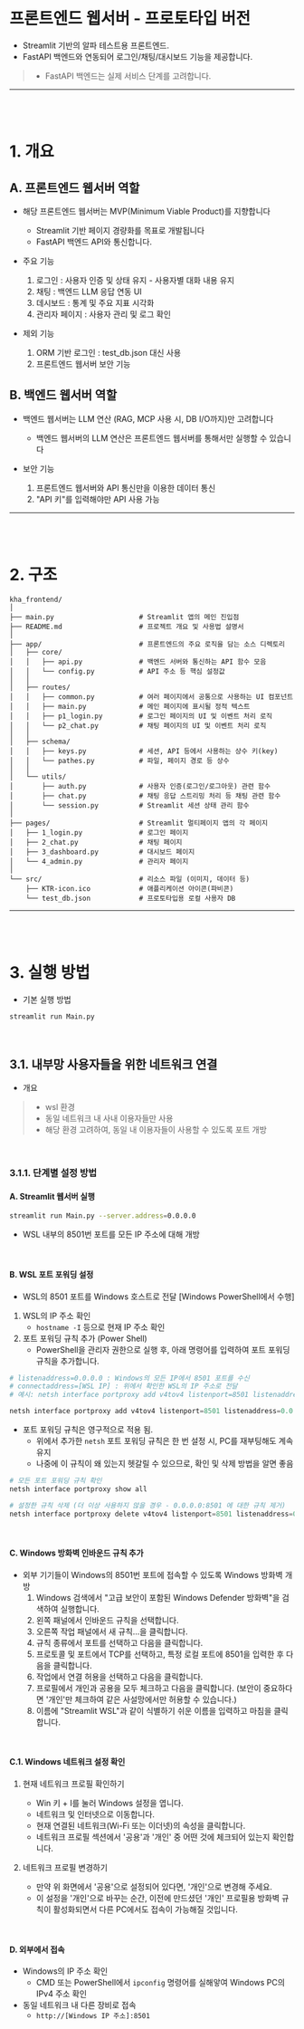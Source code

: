 # 프론트엔드 웹서버 - 프로토타입 버전
* Streamlit 기반의 알파 테스트용 프론트엔드.  
* FastAPI 백엔드와 연동되어 로그인/채팅/대시보드 기능을 제공합니다.
> * FastAPI 백엔드는 실제 서비스 단계를 고려합니다.

---

<br>
<br>

# 1. 개요

## A. 프론트엔드 웹서버 역할
* 해당 프론트엔드 웹서버는 MVP(Minimum Viable Product)를 지향합니다
    * Streamlit 기반 페이지 경량화를 목표로 개발됩니다
    * FastAPI 백엔드 API와 통신합니다.
    
* 주요 기능
    1. 로그인 : 사용자 인증 및 상태 유지 - 사용자별 대화 내용 유지
    2. 채팅 : 백엔드 LLM 응답 연동 UI
    3. 데시보드 : 통계 및 주요 지표 시각화
    4. 관리자 페이지 : 사용자 관리 및 로그 확인

* 제외 기능
    1. ORM 기반 로그인 : test_db.json 대신 사용
    2. 프론트엔드 웹서버 보안 기능

## B. 백엔드 웹서버 역할
* 백엔드 웹서버는 LLM 연산 (RAG, MCP 사용 시, DB I/O까지)만 고려합니다
    * 백엔드 웹서버의 LLM 연산은 프론트엔드 웹서버를 통해서만 실행할 수 있습니다

* 보안 기능
    1. 프론트엔드 웹서버와 API 통신만을 이용한 데이터 통신
    2. "API 키"를 입력해야만 API 사용 가능

---

<br>
<br>

# 2. 구조
```text
kha_frontend/
│
├── main.py                     # Streamlit 앱의 메인 진입점
├── README.md                   # 프로젝트 개요 및 사용법 설명서
│
├── app/                        # 프론트엔드의 주요 로직을 담는 소스 디렉토리
│   ├── core/
│   │   ├── api.py              # 백엔드 서버와 통신하는 API 함수 모음
│   │   └── config.py           # API 주소 등 핵심 설정값
│   │
│   ├── routes/
│   │   ├── common.py           # 여러 페이지에서 공통으로 사용하는 UI 컴포넌트
│   │   ├── main.py             # 메인 페이지에 표시될 정적 텍스트
│   │   ├── p1_login.py         # 로그인 페이지의 UI 및 이벤트 처리 로직
│   │   └── p2_chat.py          # 채팅 페이지의 UI 및 이벤트 처리 로직
│   │
│   ├── schema/
│   │   ├── keys.py             # 세션, API 등에서 사용하는 상수 키(key)
│   │   └── pathes.py           # 파일, 페이지 경로 등 상수
│   │
│   └── utils/
│       ├── auth.py             # 사용자 인증(로그인/로그아웃) 관련 함수
│       ├── chat.py             # 채팅 응답 스트리밍 처리 등 채팅 관련 함수
│       └── session.py          # Streamlit 세션 상태 관리 함수
│
├── pages/                      # Streamlit 멀티페이지 앱의 각 페이지
│   ├── 1_login.py              # 로그인 페이지
│   ├── 2_chat.py               # 채팅 페이지
│   ├── 3_dashboard.py          # 대시보드 페이지
│   └── 4_admin.py              # 관리자 페이지
│
└── src/                        # 리소스 파일 (이미지, 데이터 등)
    ├── KTR-icon.ico            # 애플리케이션 아이콘(파비콘)
    └── test_db.json            # 프로토타입용 로컬 사용자 DB
```

---

<br>
<br>

# 3. 실행 방법
* 기본 실행 방법
```bash
streamlit run Main.py
```

<br>

## 3.1. 내부망 사용자들을 위한 네트워크 연결
* 개요
> * wsl 환경
> * 동일 네트워크 내 사내 이용자들만 사용
> * 해당 환경 고려하여, 동일 내 이용자들이 사용할 수 있도록 포트 개방

<br>

### 3.1.1. 단계별 설정 방법
#### A. Streamlit 웹서버 실행
```bash
streamlit run Main.py --server.address=0.0.0.0
```
* WSL 내부의 8501번 포트를 모든 IP 주소에 대해 개방

<br>

#### B. WSL 포트 포워딩 설정
* WSL의 8501 포트를 Windows 호스트로 전달 [Windows PowerShell에서 수행]

1. WSL의 IP 주소 확인
    * `hostname -I` 등으로 현재 IP 주소 확인
2. 포트 포워딩 규칙 추가 (Power Shell)
    * PowerShell을 관리자 권한으로 실행 후, 아래 명령어를 입력하여 포트 포워딩 규칙을 추가합니다.

```powershell
# listenaddress=0.0.0.0 : Windows의 모든 IP에서 8501 포트를 수신
# connectaddress=[WSL IP] : 위에서 확인한 WSL의 IP 주소로 전달
# 예시: netsh interface portproxy add v4tov4 listenport=8501 listenaddress=0.0.0.0 connectport=8501 connectaddress=172.21.48.118

netsh interface portproxy add v4tov4 listenport=8501 listenaddress=0.0.0.0 connectport=8501 connectaddress=[WSL IP 주소]
```

* 포트 포워딩 규칙은 영구적으로 적용 됨.
    * 위에서 추가한 `netsh` 포트 포워딩 규칙은 한 번 설정 시, PC를 재부팅해도 계속 유지
    * 나중에 이 규칙이 왜 있는지 헷갈릴 수 있으므로, 확인 및 삭제 방법을 알면 좋음

```powershell
# 모든 포트 포워딩 규칙 확인
netsh interface portproxy show all

# 설정한 규칙 삭제 (더 이상 사용하지 않을 경우 - 0.0.0.0:8501 에 대한 규칙 제거)
netsh interface portproxy delete v4tov4 listenport=8501 listenaddress=0.0.0.0
```

<br>

#### C. Windows 방화벽 인바운드 규칙 추가
* 외부 기기들이 Windows의 8501번 포트에 접속할 수 있도록 Windows 방화벽 개방
   1. Windows 검색에서 "고급 보안이 포함된 Windows Defender 방화벽"을 검색하여 실행합니다.
   2. 왼쪽 패널에서 인바운드 규칙을 선택합니다.
   3. 오른쪽 작업 패널에서 새 규칙...을 클릭합니다.
   4. 규칙 종류에서 포트를 선택하고 다음을 클릭합니다.
   5. 프로토콜 및 포트에서 TCP를 선택하고, 특정 로컬 포트에 8501을 입력한 후 다음을 클릭합니다.
   6. 작업에서 연결 허용을 선택하고 다음을 클릭합니다.
   7. 프로필에서 개인과 공용을 모두 체크하고 다음을 클릭합니다. (보안이 중요하다면 '개인'만 체크하여 같은 사설망에서만 허용할 수 있습니다.)
   8. 이름에 "Streamlit WSL"과 같이 식별하기 쉬운 이름을 입력하고 마침을 클릭합니다.

<br>

#### C.1. Windows 네트워크 설정 확인
1. 현재 네트워크 프로필 확인하기

    * Win 키 + I를 눌러 Windows 설정을 엽니다.
    * 네트워크 및 인터넷으로 이동합니다.
    * 현재 연결된 네트워크(Wi-Fi 또는 이더넷)의 속성을 클릭합니다.
    * 네트워크 프로필 섹션에서 '공용'과 '개인' 중 어떤 것에 체크되어 있는지 확인합니다.

2. 네트워크 프로필 변경하기

    * 만약 위 화면에서 '공용'으로 설정되어 있다면, '개인'으로 변경해 주세요.
    * 이 설정을 '개인'으로 바꾸는 순간, 이전에 만드셨던 '개인' 프로필용 방화벽 규칙이 활성화되면서 다른 PC에서도 접속이 가능해질 것입니다.

<br>

#### D. 외부에서 접속
* Windows의 IP 주소 확인
    * CMD 또는 PowerShell에서 `ipconfig` 명령어를 실해앟여 Windows PC의 IPv4 주소 확인
* 동일 네트워크 내 다른 장비로 접속
    * `http://[Windows IP 주소]:8501`